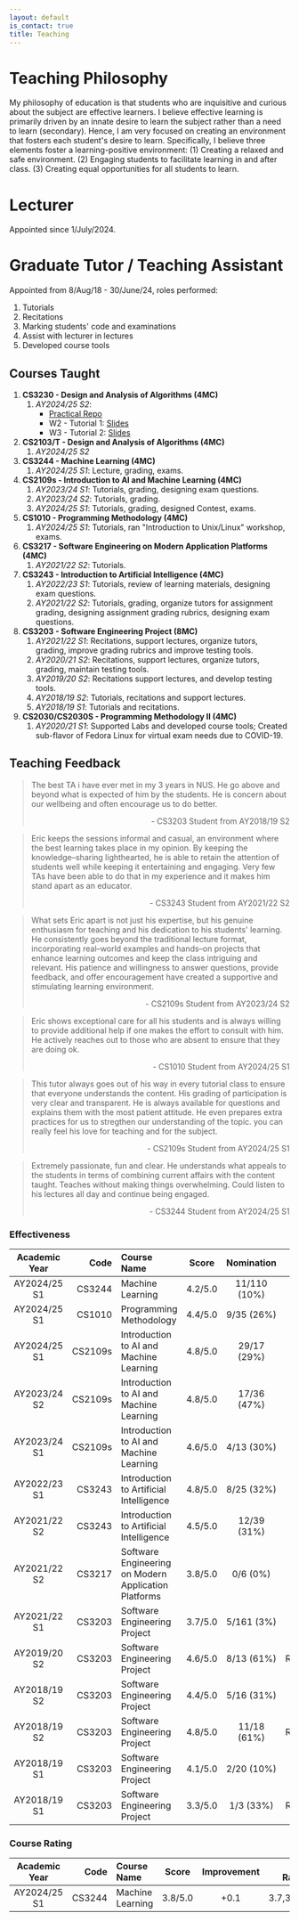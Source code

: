 ```yaml
---
layout: default
is_contact: true
title: Teaching
---
```


# Teaching Philosophy

My philosophy of education is that students who are inquisitive and curious about the subject are effective learners. I believe effective learning is primarily driven by an innate desire to learn the subject rather than a need to learn (secondary). Hence, I am very focused on creating an environment that fosters each student's desire to learn. Specifically, I believe three elements foster a learning-positive environment: (1) Creating a relaxed and safe environment. (2) Engaging students to facilitate learning in and after class. (3) Creating equal opportunities for all students to learn. 

# Lecturer

Appointed since 1/July/2024.

# Graduate Tutor / Teaching Assistant

Appointed from 8/Aug/18 - 30/June/24, roles performed:

1. Tutorials
2. Recitations
3. Marking students' code and examinations
4. Assist with lecturer in lectures
4. Developed course tools

## Courses Taught

<!-- 
        * W3 - Tutorial 1: [Slides](/teaching/AY2324S2/CS2109s/T01_Tutorial_Slides.pdf), [Notes](/teaching/AY2324S2/CS2109s/T01_Tutorial.pdf)
        * W4 - Tutorial 2: [Slides](/teaching/AY2324S2/CS2109s/T02_Tutorial_Slides.pdf), [Notes](/teaching/AY2324S2/CS2109s/T02_Tutorial.pdf)
        * W5 - Tutorial 3: [Slides](/teaching/AY2324S2/CS2109s/T03_Tutorial_Slides.pdf), [Notes](/teaching/AY2324S2/CS2109s/T03_Tutorial.pdf)
        * W6 - Tutorial 4: [Slides](/teaching/AY2324S2/CS2109s/T04_Tutorial_Slides.pdf), [Notes](/teaching/AY2324S2/CS2109s/T04_Tutorial.pdf)
        * W8 - Tutorial 5: [Slides](/teaching/AY2324S2/CS2109s/T05_Tutorial_Slides.pdf), [Notes](/teaching/AY2324S2/CS2109s/T05_Tutorial.pdf)
        * W9 - Tutorial 6: [Slides](/teaching/AY2324S2/CS2109s/T06_Tutorial_Slides.pdf), [Notes](/teaching/AY2324S2/CS2109s/T06_Tutorial.pdf)
        * W10 - Tutorial 7: [Slides](/teaching/AY2324S2/CS2109s/T07_Tutorial_Slides.pdf), [Notes](/teaching/AY2324S2/CS2109s/T07_Tutorial.pdf)
        * W11 - Tutorial 8: [Slides](/teaching/AY2324S2/CS2109s/T08_Tutorial_Slides.pdf), [Notes](/teaching/AY2324S2/CS2109s/T08_Tutorial.pdf)
        * W12 - Tutorial 9: [Slides](/teaching/AY2324S2/CS2109s/T09_Tutorial_Slides.pdf), [Notes](/teaching/AY2324S2/CS2109s/T09_Tutorial.pdf)
        * W13 - Tutorial 10: [Slides](/teaching/AY2324S2/CS2109s/T10_Tutorial_Slides.pdf), [Notes](/teaching/AY2324S2/CS2109s/T10_Tutorial.pdf) 
-->



1. **CS3230 - Design and Analysis of Algorithms (4MC)** 
    1. _AY2024/25 S2_: 
        * [Practical Repo](https://github.com/eric-vader/nus-cs3230-practical)
        * W2 - Tutorial 1: [Slides](/teaching/AY2425S2/CS3230/T01.introduction-and-asymptotic-analysis_slides_20jan2025.pdf)
        * W3 - Tutorial 2: [Slides](/teaching/AY2425S2/CS3230/T02.recurrences-and-master-theorem_slides_28jan2025.pdf)
1. **CS2103/T - Design and Analysis of Algorithms (4MC)** 
    1. _AY2024/25 S2_
1. **CS3244 - Machine Learning (4MC)** 
    1. _AY2024/25 S1_: Lecture, grading, exams.
1. **CS2109s - Introduction to AI and Machine Learning (4MC)** 
    1. _AY2023/24 S1_: Tutorials, grading, designing exam questions.
    1. _AY2023/24 S2_: Tutorials, grading.
    1. _AY2024/25 S1_: Tutorials, grading, designed Contest, exams.
1. **CS1010 - Programming Methodology (4MC)** 
    1. _AY2024/25 S1_: Tutorials, ran "Introduction to Unix/Linux" workshop, exams.
1. **CS3217 - Software Engineering on Modern Application Platforms (4MC)** 
    1. _AY2021/22 S2_: Tutorials.
1. **CS3243 - Introduction to Artificial Intelligence (4MC)** 
    1. _AY2022/23 S1_: Tutorials, review of learning materials, designing exam questions.
    1. _AY2021/22 S2_: Tutorials, grading, organize tutors for assignment grading, designing assignment grading rubrics, designing exam questions.
1. **CS3203 - Software Engineering Project (8MC)** 
    1. _AY2021/22 S1_: Recitations, support lectures, organize tutors, grading, improve grading rubrics and improve testing tools.
    1. _AY2020/21 S2_: Recitations, support lectures, organize tutors, grading, maintain testing tools.
    1. _AY2019/20 S2_: Recitations support lectures, and develop testing tools.
    1. _AY2018/19 S2_: Tutorials, recitations and support lectures.
    1. _AY2018/19 S1_: Tutorials and recitations.
1. **CS2030/CS2030S - Programming Methodology II (4MC)** 
    1. _AY2020/21 S1_: Supported Labs and developed course tools; Created sub-flavor of Fedora Linux for virtual exam needs due to COVID-19.

## Teaching Feedback

> The best TA i have ever met in my 3 years in NUS. He go above and beyond what is expected of him by the students. He is concern about our wellbeing and often encourage us to do better. 
> <p style="text-align: right">- CS3203 Student from AY2018/19 S2</p>

> Eric keeps the sessions informal and casual, an environment where the best learning takes place in my opinion. By keeping the
knowledge–sharing lighthearted, he is able to retain the attention of students well while keeping it entertaining and engaging. Very
few TAs have been able to do that in my experience and it makes him stand apart as an educator.
> <p style="text-align: right">- CS3243 Student from AY2021/22 S2</p>

> What sets Eric apart is not just his expertise, but his genuine enthusiasm for teaching and his dedication to his students' learning. He consistently goes beyond the traditional lecture format, incorporating real–world examples and hands–on projects that enhance learning outcomes and keep the class intriguing and relevant. His patience and willingness to answer questions, provide feedback, and offer encouragement have created a supportive and stimulating learning environment.
> <p style="text-align: right">- CS2109s Student from AY2023/24 S2</p>

> Eric shows exceptional care for all his students and is always willing to provide additional help if one makes the effort to consult
with him. He actively reaches out to those who are absent to ensure that they are doing ok.
> <p style="text-align: right">- CS1010 Student from AY2024/25 S1</p>

> This tutor always goes out of his way in every tutorial class to ensure that everyone understands the content. His grading of
participation is very clear and transparent. He is always available for questions and explains them with the most patient attitude. He
even prepares extra practices for us to stregthen our understanding of the topic. you can really feel his love for teaching and for the
subject.
> <p style="text-align: right">- CS2109s Student from AY2024/25 S1</p>

> Extremely passionate, fun and clear. He understands what appeals to the students in terms of combining current affairs with the
content taught. Teaches without making things overwhelming. Could listen to his lectures all day and continue being engaged.
> <p style="text-align: right">- CS3244 Student from AY2024/25 S1</p>

### Effectiveness

Academic Year | Code | Course Name | Score | Nomination | Type
:-:|-:|:-|:-:|:-:|-:
AY2024/25 S1 | CS3244 | Machine Learning | 4.2/5.0 | 11/110 (10%) | Lectures
AY2024/25 S1 | CS1010 | Programming Methodology | 4.4/5.0 | 9/35 (26%) | Tutorial
AY2024/25 S1 | CS2109s | Introduction to AI and Machine Learning | 4.8/5.0 | 29/17 (29%) | Tutorial
AY2023/24 S2 | CS2109s | Introduction to AI and Machine Learning | 4.8/5.0 | 17/36 (47%) | Tutorial
AY2023/24 S1 | CS2109s | Introduction to AI and Machine Learning | 4.6/5.0 | 4/13 (30%) | Tutorial
AY2022/23 S1 | CS3243 | Introduction to Artificial Intelligence | 4.8/5.0 | 8/25 (32%) | Tutorial
AY2021/22 S2 | CS3243 | Introduction to Artificial Intelligence | 4.5/5.0 | 12/39 (31%) | Tutorial
AY2021/22 S2 | CS3217 | Software Engineering on Modern Application Platforms | 3.8/5.0 | 0/6 (0%) | Tutorial
AY2021/22 S1 | CS3203 | Software Engineering Project | 3.7/5.0 | 5/161 (3%) | Lecture
AY2019/20 S2 | CS3203 | Software Engineering Project | 4.6/5.0 | 8/13 (61%) |  Recitation
AY2018/19 S2 | CS3203 | Software Engineering Project | 4.4/5.0 | 5/16 (31%) | Tutorial
AY2018/19 S2 | CS3203 | Software Engineering Project | 4.8/5.0 | 11/18 (61%) | Recitation
AY2018/19 S1 | CS3203 | Software Engineering Project | 4.1/5.0 | 2/20 (10%) | Tutorial
AY2018/19 S1 | CS3203 | Software Engineering Project | 3.3/5.0 | 1/3 (33%) | Recitation

### Course Rating

Academic Year | Code | Course Name | Score | Improvement | Past Ratings
:-:|-:|:-|:-:|:-:|-:
AY2024/25 S1 | CS3244 | Machine Learning | 3.8/5.0 | +0.1 | 3.7,3.7,3.6
